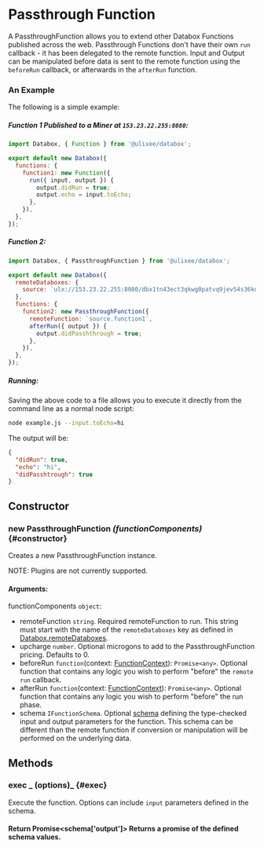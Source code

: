 # Passthrough Function

A PassthroughFunction allows you to extend other Databox Functions published across the web. Passthrough Functions don't have their own `run` callback - it has been delegated to the remote function. Input and Output can be manipulated before data is sent to the remote function using the `beforeRun` callback, or afterwards in the `afterRun` function.

### An Example

The following is a simple example:

##### Function 1 Published to a Miner at `153.23.22.255:8080`:

```js
import Databox, { Function } from '@ulixee/databox';

export default new Databox({
  functions: {
    function1: new Function({
      run({ input, output }) {
        output.didRun = true;
        output.echo = input.toEcho;
      },
    }),
  },
});
```

##### Function 2:

```js
import Databox, { PassthroughFunction } from '@ulixee/databox';

export default new Databox({
  remoteDataboxes: {
    source: `ulx://153.23.22.255:8080/dbx1tn43ect3qkwg0patvq9jev54s36kujv0szfrjqdh3uuuufrk2vvq40gg3x`,
  },
  functions: {
    function2: new PassthroughFunction({
      remoteFunction: `source.function1`,
      afterRun({ output }) {
        output.didPasshthrough = true;
      },
    }),
  },
});
```

##### Running:

Saving the above code to a file allows you to execute it directly from the command line as a normal node script:

```bash
node example.js --input.toEcho=hi
```

The output will be:

```json
{
  "didRun": true,
  "echo": "hi",
  "didPasshtrough": true
}
```

## Constructor

### new PassthroughFunction _(functionComponents)_ {#constructor}

Creates a new PassthroughFunction instance.

NOTE: Plugins are not currently supported.

#### **Arguments**:

functionComponents `object`:

- remoteFunction `string`. Required remoteFunction to run. This string must start with the name of the `remoteDataboxes` key as defined in [Databox.remoteDataboxes](./databox.md#remote-databoxes).
- upcharge `number`. Optional microgons to add to the PassthroughFunction pricing. Defaults to 0.
- beforeRun `function`(context: [FunctionContext](./function-context.md)): `Promise<any>`. Optional function that contains any logic you wish to perform "before" the `remote` `run` callback.
- afterRun `function`(context: [FunctionContext](./function-context.md)): `Promise<any>`. Optional function that contains any logic you wish to perform "before" the run phase.
- schema `IFunctionSchema`. Optional [schema](../advanced/function-schemas.md) defining the type-checked input and output parameters for the function. This schema can be different than the remote function if conversion or manipulation will be performed on the underlying data.

## Methods

### exec _ (options)_ {#exec}

Execute the function. Options can include `input` parameters defined in the schema.

#### Return Promise<schema['output']> Returns a promise of the defined schema values.
